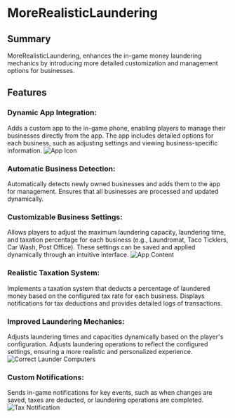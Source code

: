# MoreRealisticLaundering

## Summary
MoreRealisticLaundering, enhances the in-game money laundering mechanics by introducing more detailed customization and management options for businesses.

## Features
### Dynamic App Integration:

Adds a custom app to the in-game phone, enabling players to manage their businesses directly from the app.
The app includes detailed options for each business, such as adjusting settings and viewing business-specific information.
![App Icon](https://github.com/user-attachments/assets/46d504fb-d764-4bb3-bf3a-a7760cb7376f)

### Automatic Business Detection:

Automatically detects newly owned businesses and adds them to the app for management.
Ensures that all businesses are processed and updated dynamically.

### Customizable Business Settings:
Allows players to adjust the maximum laundering capacity, laundering time, and taxation percentage for each business (e.g., Laundromat, Taco Ticklers, Car Wash, Post Office).
These settings can be saved and applied dynamically through an intuitive interface.
![App Content](https://github.com/user-attachments/assets/bb97d8d0-00c1-415c-b507-17e90bc75507)

### Realistic Taxation System:

Implements a taxation system that deducts a percentage of laundered money based on the configured tax rate for each business.
Displays notifications for tax deductions and provides detailed logs of transactions.

### Improved Laundering Mechanics:

Adjusts laundering times and capacities dynamically based on the player's configuration.
Adjusts laundering operations to reflect the configured settings, ensuring a more realistic and personalized experience.
![Correct Launder Computers](https://github.com/user-attachments/assets/415b77d6-353c-4215-b080-8b74ba7a50d2)

### Custom Notifications:

Sends in-game notifications for key events, such as when changes are saved, taxes are deducted, or laundering operations are completed.
![Tax Notification](https://github.com/user-attachments/assets/11ae48d4-dc88-482e-83e8-1ed492a0ec3a)
